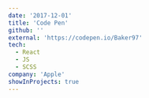 ```yaml
---
date: '2017-12-01'
title: 'Code Pen'
github: ''
external: 'https://codepen.io/Baker97'
tech:
  - React
  - JS
  - SCSS
company: 'Apple'
showInProjects: true
---
```


